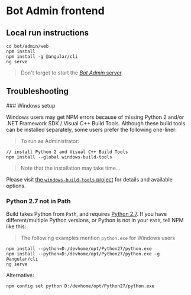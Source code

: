 # Bot Admin frontend

## Local run instructions

```
cd bot/admin/web
npm install
npm install -g @angular/cli
ng serve
```

> Don't forget to start the
> [_Bot Admin_ server](https://github.com/theopenconversationkit/tock/blob/master/.idea/runConfigurations/BotAdmin.xml).

## Troubleshooting

### Windows setup

Windows users may get NPM errors because of missing Python 2 and/or .NET Framework SDK / Visual C++ Build Tools.
Although these build tools can be installed separately, some users prefer the following one-liner:

> To run as Administrator:

```
// install Python 2 and Visual C++ Build Tools
npm install --global windows-build-tools
```

> Note that the installation may take time...

Please visit [the `windows-build-tools` project](https://github.com/felixrieseberg/windows-build-tools) for details and available options.

### Python 2.7 not in Path

Build takes Python from `Path`, and requires [Python 2.7](https://www.python.org/downloads/release/python-272/).
If you have different/multiple Python versions, or Python is not in your `Path`, tell NPM like this:

> The following examples mention `python.exe` for Windows users

```
npm install --python=D:/devhome/opt/Python27/python.exe
npm install --python=D:/devhome/opt/Python27/python.exe -g @angular/cli
ng serve
```

Alternative:

```
npm config set python D:/devhome/opt/Python27/python.exe
```
